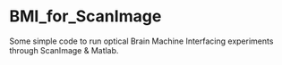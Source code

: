 # BMI_for_ScanImage
Some simple code to run optical Brain Machine Interfacing experiments through ScanImage &amp; Matlab.

